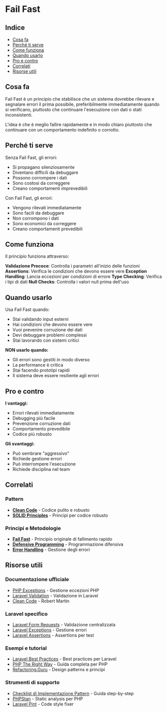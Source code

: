 # Fail Fast

## Indice
- [Cosa fa](#cosa-fa)
- [Perché ti serve](#perché-ti-serve)
- [Come funziona](#come-funziona)
- [Quando usarlo](#quando-usarlo)
- [Pro e contro](#pro-e-contro)
- [Correlati](#correlati)
- [Risorse utili](#risorse-utili)

## Cosa fa

Fail Fast è un principio che stabilisce che un sistema dovrebbe rilevare e segnalare errori il prima possibile, preferibilmente immediatamente quando si verificano, piuttosto che continuare l'esecuzione con dati o stati inconsistenti.

L'idea è che è meglio fallire rapidamente e in modo chiaro piuttosto che continuare con un comportamento indefinito o corrotto.

## Perché ti serve

Senza Fail Fast, gli errori:
- Si propagano silenziosamente
- Diventano difficili da debuggare
- Possono corrompere i dati
- Sono costosi da correggere
- Creano comportamenti imprevedibili

Con Fail Fast, gli errori:
- Vengono rilevati immediatamente
- Sono facili da debuggare
- Non corrompono i dati
- Sono economici da correggere
- Creano comportamenti prevedibili

## Come funziona

Il principio funziona attraverso:

**Validazione Precoce**: Controlla i parametri all'inizio delle funzioni
**Assertions**: Verifica le condizioni che devono essere vere
**Exception Handling**: Lancia eccezioni per condizioni di errore
**Type Checking**: Verifica i tipi di dati
**Null Checks**: Controlla i valori null prima dell'uso

## Quando usarlo

Usa Fail Fast quando:
- Stai validando input esterni
- Hai condizioni che devono essere vere
- Vuoi prevenire corruzione dei dati
- Devi debuggare problemi complessi
- Stai lavorando con sistemi critici

**NON usarlo quando:**
- Gli errori sono gestiti in modo diverso
- La performance è critica
- Stai facendo prototipi rapidi
- Il sistema deve essere resiliente agli errori

## Pro e contro

**I vantaggi:**
- Errori rilevati immediatamente
- Debugging più facile
- Prevenzione corruzione dati
- Comportamento prevedibile
- Codice più robusto

**Gli svantaggi:**
- Può sembrare "aggressivo"
- Richiede gestione errori
- Può interrompere l'esecuzione
- Richiede disciplina nel team





## Correlati

### Pattern

- **[Clean Code](./05-clean-code/clean-code.md)** - Codice pulito e robusto
- **[SOLID Principles](./04-solid-principles/solid-principles.md)** - Principi per codice robusto

### Principi e Metodologie

- **[Fail Fast](https://en.wikipedia.org/wiki/Fail-fast)** - Principio originale di fallimento rapido
- **[Defensive Programming](https://en.wikipedia.org/wiki/Defensive_programming)** - Programmazione difensiva
- **[Error Handling](https://en.wikipedia.org/wiki/Exception_handling)** - Gestione degli errori


## Risorse utili

### Documentazione ufficiale
- [PHP Exceptions](https://www.php.net/manual/en/language.exceptions.php) - Gestione eccezioni PHP
- [Laravel Validation](https://laravel.com/docs/validation) - Validazione in Laravel
- [Clean Code](https://www.amazon.com/Clean-Code-Handbook-Software-Craftsmanship/dp/0132350882) - Robert Martin

### Laravel specifico
- [Laravel Form Requests](https://laravel.com/docs/validation#form-request-validation) - Validazione centralizzata
- [Laravel Exceptions](https://laravel.com/docs/errors) - Gestione errori
- [Laravel Assertions](https://laravel.com/docs/testing#assertions) - Assertions per test

### Esempi e tutorial
- [Laravel Best Practices](https://github.com/alexeymezenin/laravel-best-practices) - Best practices per Laravel
- [PHP The Right Way](https://phptherightway.com/) - Guida completa per PHP
- [Refactoring.Guru](https://refactoring.guru/) - Design patterns e principi

### Strumenti di supporto
- [Checklist di Implementazione Pattern](../checklist-implementazione-pattern.md) - Guida step-by-step
- [PHPStan](https://phpstan.org/) - Static analysis per PHP
- [Laravel Pint](https://laravel.com/docs/pint) - Code style fixer
